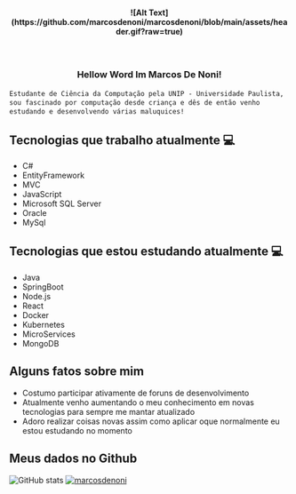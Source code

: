<h4 align="center">
 ![Alt Text](https://github.com/marcosdenoni/marcosdenoni/blob/main/assets/header.gif?raw=true)
</h4>

<h3 align="center">  <br>

Hellow Word Im Marcos De Noni!
<br>

</h3>

```
Estudante de Ciência da Computação pela UNIP - Universidade Paulista, 
sou fascinado por computação desde criança e dês de então venho estudando e desenvolvendo várias maluquices!
```
## Tecnologias que trabalho atualmente 💻

  - C#
  - EntityFramework
  - MVC
  - JavaScript
  - Microsoft SQL Server
  - Oracle
  - MySql

## Tecnologias que estou estudando atualmente 💻

  - Java
  - SpringBoot
  - Node.js
  - React
  - Docker
  - Kubernetes
  - MicroServices
  - MongoDB

## Alguns fatos sobre mim

- Costumo participar ativamente de foruns de desenvolvimento
- Atualmente venho aumentando o meu conhecimento em novas tecnologias para sempre me mantar atualizado
- Adoro realizar coisas novas assim como aplicar oque normalmente eu estou estudando no momento


## Meus dados no Github

![GitHub stats](https://github-readme-stats.vercel.app/api?username=marcosdenoni&show_icons=true&theme=tokyonight)
[![marcosdenoni](https://github-readme-stats.vercel.app/api/top-langs/?username=marcosdenoni&hide=html&layout=compact=true&theme=tokyonight)](https://github.com/marcosdenoni/)

